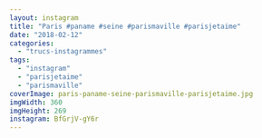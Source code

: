 ```yaml
---
layout: instagram
title: "Paris #paname #seine #parismaville #parisjetaime"
date: "2018-02-12"
categories: 
  - "trucs-instagrammes"
tags: 
  - "instagram"
  - "parisjetaime"
  - "parismaville"
coverImage: paris-paname-seine-parismaville-parisjetaime.jpg 
imgWidth: 360
imgHeight: 269
instagram: BfGrjV-gY6r
---
```

